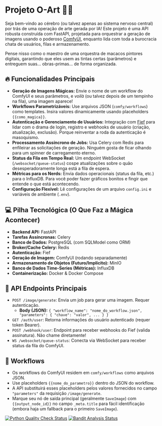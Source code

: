 # Projeto O-Art 🎨🤖

Seja bem-vindo ao cérebro (ou talvez apenas ao sistema nervoso central) por trás de uma operação de arte gerada por IA! Este projeto é uma API robusta construída com FastAPI, projetada para orquestrar a geração de imagens usando o poderoso [ComfyUI](https://github.com/comfyanonymous/ComfyUI), enquanto lida com toda a burocracia chata de usuários, filas e armazenamento.

Pense nisso como o maestro de uma orquestra de macacos pintores digitais, garantindo que eles usem as tintas certas (parâmetros) e entreguem suas... obras-primas... de forma organizada.

## 🔥 Funcionalidades Principais

* **Geração de Imagens Mágicas:** Envie o nome de um workflow do ComfyUI e seus parâmetros, e *voilà* (ou talvez depois de um tempinho na fila), uma imagem aparece!
* **Workflows Parametrizáveis:** Use arquivos JSON (`comfy/workflows`) como templates. Insira valores dinamicamente usando placeholders `{{como_magica}}`.
* **Autenticação e Gerenciamento de Usuários:** Integração com [Fief](https://www.fief.dev/) para lidar com o drama de login, registro e webhooks de usuário (criação, atualização, exclusão). Porque reinventar a roda da autenticação é masoquismo.
* **Processamento Assíncrono de Jobs:** Usa Celery com Redis para enfileirar as solicitações de geração. Ninguém gosta de ficar olhando para um spinner de carregamento eterno.
* **Status da Fila em Tempo Real:** Um endpoint WebSocket (`/websocket/queue-status`) cospe atualizações sobre o quão desesperadoramente longa está a fila de espera.
* **Métricas para os Nerds:** Envia dados operacionais (status da fila, etc.) para o InfluxDB. Para você poder fazer gráficos bonitos e fingir que entende o que está acontecendo.
* **Configuração Flexível:** Lê configurações de um arquivo `config.ini` e variáveis de ambiente (`.env`).

## 💻 Pilha Tecnológica (O Que Faz a Mágica Acontecer)

* **Backend API:** FastAPI
* **Tarefas Assíncronas:** Celery
* **Banco de Dados:** PostgreSQL (com SQLModel como ORM)
* **Broker/Cache Celery:** Redis
* **Autenticação:** Fief
* **Geração de Imagem:** ComfyUI (rodando separadamente)
* **Armazenamento de Objetos (Futuro/Implícito):** MinIO
* **Banco de Dados Time-Series (Métricas):** InfluxDB
* **Containerização:** Docker & Docker Compose

## 🚦 API Endpoints Principais

* `POST /image/generate`: Envia um job para gerar uma imagem. Requer autenticação.
    * **Body (JSON):** `{ "workflow_name": "nome_do_workflow.json", "parameters": { "chave": "valor", ... } }`
* `GET /auth/user`: Retorna informações do usuário autenticado (requer token Bearer).
* `POST /webhook/user`: Endpoint para receber webhooks do Fief (valida assinatura). Não chame diretamente!
* `WS /websocket/queue-status`: Conecta via WebSocket para receber status da fila do ComfyUI.

## 🎨 Workflows

* Os workflows do ComfyUI residem em `comfy/workflows` como arquivos JSON.
* Use placeholders `{{nome_do_parametro}}` dentro do JSON do workflow.
* A API substituirá esses placeholders pelos valores fornecidos no campo `"parameters"` da requisição `/image/generate`.
* Marque seu nó de saída principal (geralmente `SaveImage`) com `{{output_node_id}}` no campo `_meta.title` para fácil identificação (embora haja um fallback para o primeiro `SaveImage`).

[![Python Quality Check Status](https://github.com/pedroluizmossi1/o-art/actions/workflows/pylint.yml/badge.svg)](https://github.com/pedroluizmossi1/o-art/actions/workflows/pylint.yml)
[![Bandit Analysis Status](https://github.com/pedroluizmossi1/o-art/actions/workflows/bandit.yml/badge.svg)](https://github.com/pedroluizmossi1/o-art/actions/workflows/bandit.yml)

